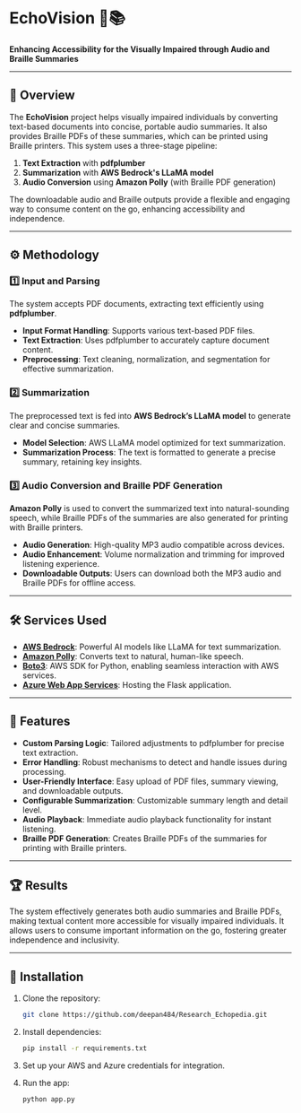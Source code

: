 # EchoVision 🎤📚

**Enhancing Accessibility for the Visually Impaired through Audio and Braille Summaries**

---

## 📖 Overview

The **EchoVision** project helps visually impaired individuals by converting text-based documents into concise, portable audio summaries. It also provides Braille PDFs of these summaries, which can be printed using Braille printers. This system uses a three-stage pipeline:
1. **Text Extraction** with **pdfplumber**
2. **Summarization** with **AWS Bedrock's LLaMA model**
3. **Audio Conversion** using **Amazon Polly** (with Braille PDF generation)

The downloadable audio and Braille outputs provide a flexible and engaging way to consume content on the go, enhancing accessibility and independence.

---

## ⚙️ Methodology

### 1️⃣ **Input and Parsing**  
The system accepts PDF documents, extracting text efficiently using **pdfplumber**.

- **Input Format Handling**: Supports various text-based PDF files.
- **Text Extraction**: Uses pdfplumber to accurately capture document content.
- **Preprocessing**: Text cleaning, normalization, and segmentation for effective summarization.

### 2️⃣ **Summarization**  
The preprocessed text is fed into **AWS Bedrock’s LLaMA model** to generate clear and concise summaries.

- **Model Selection**: AWS LLaMA model optimized for text summarization.
- **Summarization Process**: The text is formatted to generate a precise summary, retaining key insights.

### 3️⃣ **Audio Conversion and Braille PDF Generation**  
**Amazon Polly** is used to convert the summarized text into natural-sounding speech, while Braille PDFs of the summaries are also generated for printing with Braille printers.

- **Audio Generation**: High-quality MP3 audio compatible across devices.
- **Audio Enhancement**: Volume normalization and trimming for improved listening experience.
- **Downloadable Outputs**: Users can download both the MP3 audio and Braille PDFs for offline access.

---

## 🛠️ Services Used

- **[AWS Bedrock](https://aws.amazon.com/bedrock/)**: Powerful AI models like LLaMA for text summarization.
- **[Amazon Polly](https://aws.amazon.com/polly/)**: Converts text to natural, human-like speech.
- **[Boto3](https://boto3.amazonaws.com/)**: AWS SDK for Python, enabling seamless interaction with AWS services.
- **[Azure Web App Services](https://azure.microsoft.com/en-us/services/app-service/web/)**: Hosting the Flask application.

---

## 🚀 Features

- **Custom Parsing Logic**: Tailored adjustments to pdfplumber for precise text extraction.
- **Error Handling**: Robust mechanisms to detect and handle issues during processing.
- **User-Friendly Interface**: Easy upload of PDF files, summary viewing, and downloadable outputs.
- **Configurable Summarization**: Customizable summary length and detail level.
- **Audio Playback**: Immediate audio playback functionality for instant listening.
- **Braille PDF Generation**: Creates Braille PDFs of the summaries for printing with Braille printers.

---

## 🏆 Results

The system effectively generates both audio summaries and Braille PDFs, making textual content more accessible for visually impaired individuals. It allows users to consume important information on the go, fostering greater independence and inclusivity.

---

## 🔧 Installation

1. Clone the repository:
   ```bash
   git clone https://github.com/deepan484/Research_Echopedia.git
   ```
   
2. Install dependencies:
   ```bash
   pip install -r requirements.txt
   ```

3. Set up your AWS and Azure credentials for integration.

4. Run the app:
   ```bash
   python app.py
   ```

